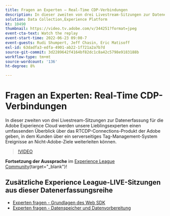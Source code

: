 ```yaml
---
title: Fragen an Experten – Real-Time CDP-Verbindungen
description: In dieser zweiten von drei Livestream-Sitzungen zur Datenerfassung für die Adobe Experience Cloud werden unsere Lieblingsexperten einen umfassenden Überblick über das RTCDP-Connections-Produkt der Adobe geben, in dem Kunden über ein serverseitiges Tag-Management-System Ereignisse an Nicht-Adobe-Ziele weiterleiten können.
solution: Data Collection,Experience Platform
kt: 10490
thumbnail: https://video.tv.adobe.com/v/344251?format=jpeg
event-cta-text: Watch the replay
event-start-time: 2022-06-23 09:00-7
event-guests: Rudi Shumpert, Jeff Chasin, Eric Matisoff
exl-id: 63dadfa3-edfa-4901-ab22-1f721a2a7b7d
source-git-commit: 3d2289642f4164bf82dc1c8a42c5798e9183188b
workflow-type: tm+mt
source-wordcount: '136'
ht-degree: 8%

---
```


# Fragen an Experten: Real-Time CDP-Verbindungen

In dieser zweiten von drei Livestream-Sitzungen zur Datenerfassung für die Adobe Experience Cloud werden unsere Lieblingsexperten einen umfassenden Überblick über das RTCDP-Connections-Produkt der Adobe geben, in dem Kunden über ein serverseitiges Tag-Management-System Ereignisse an Nicht-Adobe-Ziele weiterleiten können.

>[!VIDEO](https://video.tv.adobe.com/v/344251/?quality=12&learn=on)

**Fortsetzung der Aussprache** im [Experience League Community](https://experienceleaguecommunities.adobe.com/t5/adobe-experience-platform-launch/experience-league-live-post-session-discussion-real-time-cdp/m-p/458195#M285){target="_blank"}!

## Zusätzliche Experience League-LIVE-Sitzungen aus dieser Datenerfassungsreihe

* [Experten fragen - Grundlagen des Web SDK](exl-live-episode-05-26-22.md)
* [Experten fragen - Datenspeicher und Datenvorbereitung](exl-live-episode-07-21-22.md)
